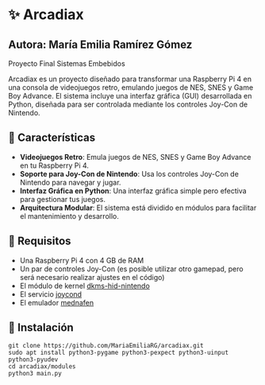 # ✨ Arcadiax 
## Autora: María Emilia Ramírez Gómez
Proyecto Final Sistemas Embebidos

Arcadiax es un proyecto diseñado para transformar una Raspberry Pi 4 en una consola de videojuegos retro, emulando juegos de NES, SNES y Game Boy Advance. El sistema incluye una interfaz gráfica (GUI) desarrollada en Python, diseñada para ser controlada mediante los controles Joy-Con de Nintendo.

## 🌙 Características
- **Videojuegos Retro**: Emula juegos de NES, SNES y Game Boy Advance en tu Raspberry Pi 4.
- **Soporte para Joy-Con de Nintendo**: Usa los controles Joy-Con de Nintendo para navegar y jugar.
- **Interfaz Gráfica en Python**: Una interfaz gráfica simple pero efectiva para gestionar tus juegos.
- **Arquitectura Modular**: El sistema está dividido en módulos para facilitar el mantenimiento y desarrollo.

## 🌙 Requisitos 
- Una Raspberry Pi 4 con 4 GB de RAM
- Un par de controles Joy-Con (es posible utilizar otro gamepad, pero será necesario realizar ajustes en el código)
- El módulo de kernel [dkms-hid-nintendo](https://github.com/nicman23/dkms-hid-nintendo)
- El servicio [joycond](https://github.com/DanielOgorchock/joycond)
- El emulador [mednafen](https://mednafen.github.io/)

## 🌙 Instalación 
```
git clone https://github.com/MariaEmiliaRG/arcadiax.git
sudo apt install python3-pygame python3-pexpect python3-uinput python3-pyudev
cd arcadiax/modules
python3 main.py
```

  
